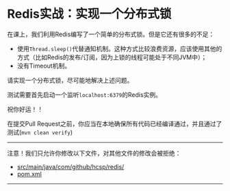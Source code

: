 # Redis实战：实现一个分布式锁

在课上，我们利用Redis编写了一个简单的分布式锁。但是它还有很多的不足：

- 使用`Thread.sleep()`代替通知机制。这种方式比较浪费资源，应该使用其他的方式（比如Redis的发布/订阅，因为上锁的线程可能处于不同JVM中）；
- 没有Timeout机制。

请实现一个分布式锁，尽可能地解决上述问题。

测试需要首先启动一个监听`localhost:6379`的Redis实例。

祝你好运！！

在提交Pull Request之前，你应当在本地确保所有代码已经编译通过，并且通过了测试(`mvn clean verify`)

-----
注意！我们只允许你修改以下文件，对其他文件的修改会被拒绝：
- [src/main/java/com/github/hcsp/redis/](https://github.com/hcsp/redis-distributed-lock/blob/master/src/main/java/com/github/hcsp/redis/)
- [pom.xml](https://github.com/hcsp/redis-distributed-lock/blob/master/pom.xml)
-----

